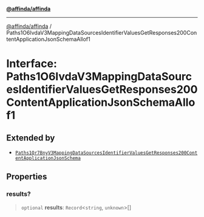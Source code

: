 [**@affinda/affinda**](../README.md)

***

[@affinda/affinda](../globals.md) / Paths1O6IvdaV3MappingDataSourcesIdentifierValuesGetResponses200ContentApplicationJsonSchemaAllof1

# Interface: Paths1O6IvdaV3MappingDataSourcesIdentifierValuesGetResponses200ContentApplicationJsonSchemaAllof1

## Extended by

- [`Paths1Qr7BnyV3MappingDataSourcesIdentifierValuesGetResponses200ContentApplicationJsonSchema`](Paths1Qr7BnyV3MappingDataSourcesIdentifierValuesGetResponses200ContentApplicationJsonSchema.md)

## Properties

### results?

> `optional` **results**: `Record`\<`string`, `unknown`\>[]
